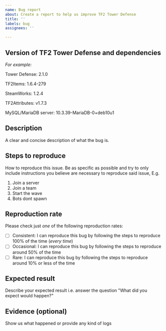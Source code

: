 ```yaml
---
name: Bug report
about: Create a report to help us improve TF2 Tower Defense
title: ''
labels: bug
assignees: ''

---
```


## Version of TF2 Tower Defense and dependencies

<!--
Keep in mind that it barely makes sense to report bugs on older version and the issue might be fixed already in the latest available version of TF2 Tower Defense. 
-->

*For example:*

Tower Defense:          2.1.0

TF2Items:               1.6.4-279

SteamWorks:             1.2.4

TF2Attributes:          v1.7.3

MySQL/MariaDB server:   10.3.39-MariaDB-0+deb10u1

## Description

A clear and concise description of what the bug is.


## Steps to reproduce

How to reproduce this issue. Be as specific as possible and try to only include instructions you believe are necessary to reproduce said issue, E.g.

1. Join a server
2. Join a team
3. Start the wave
4. Bots dont spawn

## Reproduction rate

Please check just _one_ of the following reproduction rates:

- [ ] Consistent: I can reproduce this bug by following the steps to reproduce 100% of the time (*every time*)
- [ ] Occasional: I can reproduce this bug by following the steps to reproduce around 50% of the time
- [ ] Rare: I can reproduce this bug by following the steps to reproduce around 10% or less of the time

<!---
Friendly Tip: most bugs are in fact 100% reproducible - it's nailing down the precise reproduction steps that is the hard part! Bugs that are 80-100% reproducible will save the developers a lot of time and energy and they tend to get more attention too. If you have the time, try and figure out the exact reproduction steps and everybody will benefit. This text will not appear in the actual bug report but is visible to people creating new issues - feel free to remove it if you like.
-->

## Expected result

Describe your expected result i.e. answer the question "What did you expect would happen?"

## Evidence (optional)

Show us what happened or provide any kind of logs

<!--- Please browsed through the other issues and confirmed that this issue has not been reported already. -->
